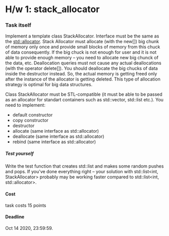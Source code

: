 # H/w 1: stack_allocator

### Task itself
Implement a template class StackAllocator<typename T>. Interface must be the same as the [std::allocator](https://en.cppreference.com/w/cpp/memory/allocator). Stack Allocator must allocate (with the new[]) big chunk of memory only once and provide small blocks of memory from this chuck of data consequently. If the big chuck is not enough for user and it is not able to provide enough memory – you need to allocate new big chunck of the data, etc. Deallocation queries must not cause any actual deallocations (with the operator delete[]). You should deallocate the big chucks of data inside the destructor instead. So, the actual memory is getting freed only after the instance of the allocator is getting deleted. This type of allocation strategy is optimal for big data structures.

Class StackAllocator must be STL-compatible (it must be able to be passed as an allocator for standart containers such as std::vector, std::list etc.). You need to implement:
+ default constructor
+ copy constructor
+ destructor
+ allocate (same interface as std::allocator)
+ deallocate (same interface as std::allocator)
+ rebind (same interface as std::allocator)

##### Test yourself
Write the test function that creates std::list<int> and makes some random pushes and pops. If you've done everything right – your solution with std::list<int, StackAllocator<int>> probably may be working faster compared to std::list<int, std::allocator<int>>.

#### Cost
task costs 15 points

#### Deadline
Oct 14 2020, 23:59:59.
